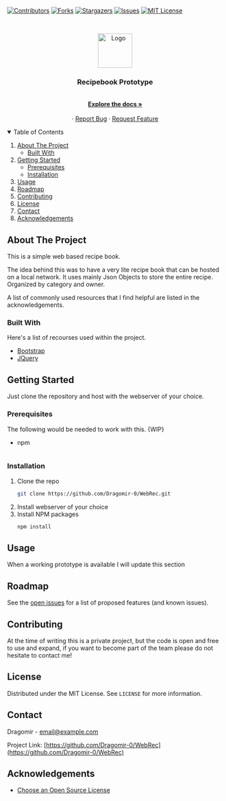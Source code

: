 

<!-- PROJECT SHIELDS -->
<!--
*** I'm using markdown "reference style" links for readability.
*** Reference links are enclosed in brackets [ ] instead of parentheses ( ).
*** See the bottom of this document for the declaration of the reference variables
*** for contributors-url, forks-url, etc. This is an optional, concise syntax you may use.
*** https://www.markdownguide.org/basic-syntax/#reference-style-links
-->
[![Contributors][contributors-shield]][contributors-url]
[![Forks][forks-shield]][forks-url]
[![Stargazers][stars-shield]][stars-url]
[![Issues][issues-shield]][issues-url]
[![MIT License][license-shield]][license-url]



<!-- PROJECT LOGO -->
<br />
<p align="center">
  <a href="https://github.com/Dragomir-0/WebRec">
    <img src="images/logo.png" alt="Logo" width="80" height="80">
  </a>

  <h3 align="center">Recipebook Prototype</h3>

  <p align="center">
    <br />
    <a href="https://github.com/Dragomir-0/WebRec"><strong>Explore the docs »</strong></a>
    <br />
    <br />
    ·
    <a href="https://github.com/Dragomir-0/WebRec/issues">Report Bug</a>
    ·
    <a href="https://github.com/Dragomir-0/WebRec/issues">Request Feature</a>
  </p>
</p>



<!-- TABLE OF CONTENTS -->
<details open="open">
  <summary>Table of Contents</summary>
  <ol>
    <li>
      <a href="#about-the-project">About The Project</a>
      <ul>
        <li><a href="#built-with">Built With</a></li>
      </ul>
    </li>
    <li>
      <a href="#getting-started">Getting Started</a>
      <ul>
        <li><a href="#prerequisites">Prerequisites</a></li>
        <li><a href="#installation">Installation</a></li>
      </ul>
    </li>
    <li><a href="#usage">Usage</a></li>
    <li><a href="#roadmap">Roadmap</a></li>
    <li><a href="#contributing">Contributing</a></li>
    <li><a href="#license">License</a></li>
    <li><a href="#contact">Contact</a></li>
    <li><a href="#acknowledgements">Acknowledgements</a></li>
  </ol>
</details>



<!-- ABOUT THE PROJECT -->
## About The Project

<!-- [![Product Name Screen Shot][product-screenshot]](https://example.com) -->

This is a simple web based recipe book.

The idea behind this was to have a very lite recipe book that can be hosted on a local network. It uses mainly Json Objects to store the entire recipe. Organized by category and owner.  

A list of commonly used resources that I find helpful are listed in the acknowledgements.

### Built With

Here's a list of recourses used within the project.
* [Bootstrap](https://getbootstrap.com)
* [JQuery](https://jquery.com)



<!-- GETTING STARTED -->
## Getting Started

Just clone the repository and host with the webserver of your choice.

### Prerequisites

The following would be needed to work with this. {WIP}
* npm
  ```

### Installation

1. Clone the repo
   ```sh
   git clone https://github.com/Dragomir-0/WebRec.git
   ```
2. Install webserver of your choice
3. Install NPM packages
   ```sh
   npm install
   ```




<!-- USAGE EXAMPLES -->
## Usage

When a working prototype is available I will update this section

<!-- _For more examples, please refer to the [Documentation](https://example.com)_ -->



<!-- ROADMAP -->
## Roadmap

See the [open issues](https://github.com/Dragomir-0/WebRec/issues) for a list of proposed features (and known issues).



<!-- CONTRIBUTING -->
## Contributing
At the time of writing this is a private project, but the code is open and free to use and expand, if you want to become part of the team please do not hesitate to contact me!

<!-- Contributions are what make the open source community such an amazing place to be learn, inspire, and create. Any contributions you make are **greatly appreciated**.

1. Fork the Project
2. Create your Feature Branch (`git checkout -b feature/AmazingFeature`)
3. Commit your Changes (`git commit -m 'Add some AmazingFeature'`)
4. Push to the Branch (`git push origin feature/AmazingFeature`)
5. Open a Pull Request -->



<!-- LICENSE -->
## License

Distributed under the MIT License. See `LICENSE` for more information.



<!-- CONTACT -->
## Contact

Dragomir  - email@example.com
<!-- User - [@your_twitter](https://twitter.com/your_username) -->

Project Link: [https://github.com/Dragomir-0/WebRec](https://github.com/Dragomir-0/WebRec)



<!-- ACKNOWLEDGEMENTS -->
## Acknowledgements
* [Choose an Open Source License](https://choosealicense.com)





<!-- MARKDOWN LINKS & IMAGES -->
<!-- https://www.markdownguide.org/basic-syntax/#reference-style-links -->
[contributors-shield]: https://img.shields.io/github/contributors/Dragomir-0/WebRec.svg?style=for-the-badge
[contributors-url]: https://github.com/Dragomir-0/WebRec/graphs/contributors
[forks-shield]: https://img.shields.io/github/forks/Dragomir-0/WebRec.svg?style=for-the-badge
[forks-url]: https://github.com/Dragomir-0/WebRec/network/members
[stars-shield]: https://img.shields.io/github/stars/Dragomir-0/WebRec.svg?style=for-the-badge
[stars-url]: https://github.com/Dragomir-0/WebRec/stargazers
[issues-shield]: https://img.shields.io/github/issues/Dragomir-0/WebRec.svg?style=for-the-badge
[issues-url]: https://github.com/Dragomir-0/WebRec/issues
[license-shield]: https://img.shields.io/github/license/Dragomir-0/WebRec.svg?style=for-the-badge
[license-url]: https://github.com/Dragomir-0/WebRec/blob/main/LICENSE.txt
[product-screenshot]: images/screenshot.png

